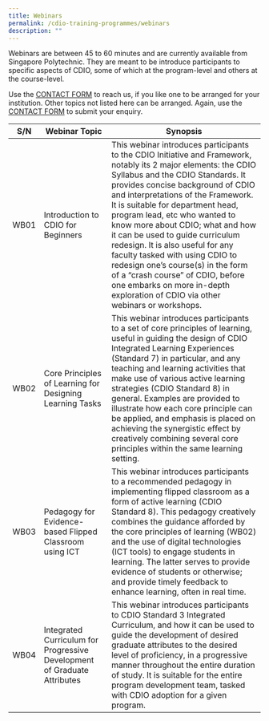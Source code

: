 ```yaml
---
title: Webinars
permalink: /cdio-training-programmes/webinars
description: ""
---
```

Webinars are between 45 to 60 minutes and are currently available from Singapore Polytechnic. They are meant to be introduce participants to specific aspects of CDIO, some of which at the program-level and others at the course-level.

Use the [CONTACT FORM](https://www.form.gov.sg/#!/621d82477ef19c001210bd7a) to reach us, if you like one to be arranged for your institution. Other topics not listed here can be arranged. Again, use the [CONTACT FORM](https://www.form.gov.sg/#!/621d82477ef19c001210bd7a) to submit your enquiry.



| S/N | Webinar Topic | Synopsis |
| -------- | -------- | -------- |
| WB01     | Introduction to CDIO for Beginners     | This webinar introduces participants to the CDIO Initiative and Framework, notably its 2 major elements: the CDIO Syllabus and the CDIO Standards. It provides concise background of CDIO and interpretations of the Framework. It is suitable for department head, program lead, etc who wanted to know more about CDIO; what and how it can be used to guide curriculum redesign. It is also useful for any faculty tasked with using CDIO to redesign one’s course(s) in the form of a “crash course” of CDIO, before one embarks on more in-depth exploration of CDIO via other webinars or workshops.     |
| WB02     | Core Principles of Learning for Designing Learning Tasks     | This webinar introduces participants to a set of core principles of learning, useful in guiding the design of CDIO Integrated Learning Experiences (Standard 7) in particular, and any teaching and learning activities that make use of various active learning strategies (CDIO Standard 8) in general. Examples are provided to illustrate how each core principle can be applied, and emphasis is placed on achieving the synergistic effect by creatively combining several core principles within the same learning setting.      |
| WB03     | Pedagogy for Evidence-based Flipped Classroom using ICT     | This webinar introduces participants to a recommended pedagogy in implementing flipped classroom as a form of active learning (CDIO Standard 8). This pedagogy creatively combines the guidance afforded by the core principles of learning (WB02) and the use of digital technologies (ICT tools) to engage students in learning. The latter serves to provide evidence of students or otherwise; and provide timely feedback to enhance learning, often in real time.      |
| WB04     | Integrated Curriculum for Progressive Development of Graduate Attributes     | This webinar introduces participants to CDIO Standard 3 Integrated Curriculum, and how it can be used to guide the development of desired graduate attributes to the desired level of proficiency, in a progressive manner throughout the entire duration of study. It is suitable for the entire program development team, tasked with CDIO adoption for a given program.       |
